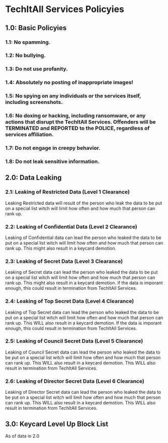  # TechItAll Services Policyies

## 1.0: Basic Policyies
###  1.1: No spamming.
###  1.2: No bullying.
###  1.3: Do not use profanity.
###  1.4: Absolutely no posting of inappropriate images!
###  1.5: No spying on any individuals or the services itself, including screenshots.
###  1.6: No doxing or hacking, including ransomware, or any actions that disrupt the TechItAll Services. Offenders will be TERMINATED and REPORTED to the POLICE, regardless of services affiliation.
###  1.7: Do not engage in creepy behavior.
###  1.8: Do not leak sensitive information.
## 2.0: Data Leaking
### 2.1: Leaking of Restricted Data (Level 1 Clearance)
Leaking Restricted data will result of the person who leak the data to be put on a special list witch will limit how often and how much that person can rank up.
### 2.2: Leaking of Confidential Data (Level 2 Clearance)
Leaking of Confidential data can lead the person who leaked the data to be put on a special list witch will limit how often and how much that person can rank up. This might also result in a keycard demotion.
### 2.3: Leaking of Secret Data (Level 3 Clearance)
Leaking of Secret data can lead the person who leaked the data to be put on a special list witch will limit how often and how much that person can rank up. This might also result in a keycard demotion. If the data is imporant enough, this could result in termination from TechItAll Services.
### 2.4: Leaking of Top Secret Data (Level 4 Clearance)
Leaking of Top Secret data can lead the person who leaked the data to be put on a special list witch will limit how often and how much that person can rank up. This WILL also result in a keycard demotion. If the data is imporant enough, this could result in termination from TechItAll Services.
### 2.5: Leaking of Council Secret Data (Level 5 Clearance)
Leaking of Council Secret data can lead the person who leaked the data to be put on a special list witch will limit how often and how much that person can rank up. This WILL also result in a keycard demotion. This WILL also result in termination from TechItAll Services.
### 2.6: Leaking of Director Secret Data (Level 6 Clearance)
Leaking of Director Secret data can lead the person who leaked the data to be put on a special list witch will limit how often and how much that person can rank up. This WILL also result in a keycard demotion. This WILL also result in termination from TechItAll Services.
## 3.0: Keycard Level Up Block List
As of data in 2.0
